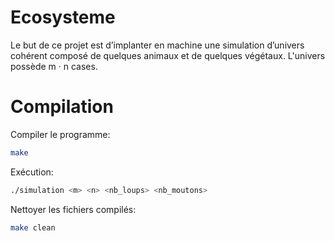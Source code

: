 # Ecosysteme
Le but de ce projet est d’implanter en machine une simulation d’univers cohérent composé de quelques animaux et de quelques végétaux.
L'univers possède m · n cases.

# Compilation

Compiler le programme: 
```bash
make
```
Exécution:

```bash
./simulation <m> <n> <nb_loups> <nb_moutons>
```

Nettoyer les fichiers compilés:
```bash
make clean

